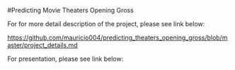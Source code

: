 #Predicting Movie Theaters Opening Gross


For for more detail description of the project, please see link below:  

https://github.com/mauricio004/predicting_theaters_opening_gross/blob/master/project_details.md

For presentation, please see link below:  
